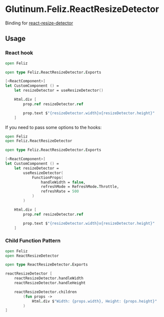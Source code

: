 # Glutinum.Feliz.ReactResizeDetector

Binding for [react-resize-detector](https://www.npmjs.com/package/react-resize-detector)

## Usage

### React hook

```fs
open Feliz

open type Feliz.ReactResizeDetector.Exports

[<ReactComponent>]
let CustomComponent () =
    let resizeDetector = useResizeDetector()

    Html.div [
        prop.ref resizeDetector.ref

        prop.text $"{resizeDetector.width}x{resizeDetector.height}"
    ]
```

If you need to pass some options to the hooks:

```fs
open Feliz
open Feliz.ReactResizeDetector

open type Feliz.ReactResizeDetector.Exports

[<ReactComponent>]
let CustomComponent () =
    let resizeDetector =
        useResizeDetector(
            FunctionProps(
                handleWidth = false,
                refreshMode = RefreshMode.Throttle,
                refreshRate = 500
            )
        )

    Html.div [
        prop.ref resizeDetector.ref

        prop.text $"{resizeDetector.width}x{resizeDetector.height}"
    ]
```

### Child Function Pattern

```fs
open Feliz
open ReactResizeDetector

open type ReactResizeDetector.Exports

reactResizeDetector [
    reactResizeDetector.handleWidth
    reactResizeDetector.handleHeight

    reactResizeDetector.children
        (fun props ->
            Html.div $"Width: {props.width}, Height: {props.height}"
        )
]
```
